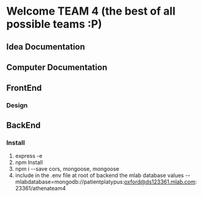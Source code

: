 # Welcome TEAM 4 (the best of all possible teams :P)

## Idea Documentation


## Computer Documentation

## FrontEnd
### Design


## BackEnd
### Install
1. express -e
2. npm Install
3. npm i --save cors, mongoose, mongoose
4. include in the .env file at root of backend the mlab database values
--mlabdatabase=mongodb://patientplatypus:oxford@ds123361.mlab.com:23361/athenateam4
